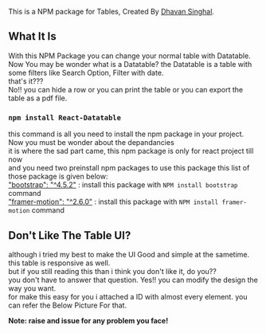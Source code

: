 This is a NPM package for Tables, Created By [Dhavan Singhal](https://github.com/Dhavansinghal).

## What It Is

With this NPM Package you can change your normal table with Datatable. Now You may be wonder what is a Datatable? the Datatable is a table with some filters like Search Option, Filter with date.<br/> that's it???<br/> No!! you can hide a row or you can print the table or you can export the table as a pdf file. 

### `npm install React-Datatable`

this command is all you need to install the npm package in your project.<br/>
Now you must be wonder about the depandancies <br/>
it is where the sad part came, this npm package is only for react project till now <br/>
and you need two preinstall npm packages to use this package this list of those package is given below:<br/>
["bootstrap": "^4.5.2"](https://www.npmjs.com/package/bootstrap) : install this package with `NPM install bootstrap` command <br/>
["framer-motion": "^2.6.0"](https://www.npmjs.com/package/framer-motion) : install this package with `NPM install framer-motion` command 


## Don't Like The Table UI?

although i tried my best to make the UI Good and simple at the sametime. this table is responsive as well. <br/>
but if you still reading this than i think you don't like it, do you??<br/>
you don't have to answer that question. Yes!! you can modify the design the way you want.<br/>
for make this easy for you i attached a ID with almost every element. you can refer the Below Picture For that.



**Note: raise and issue for any problem you face!**